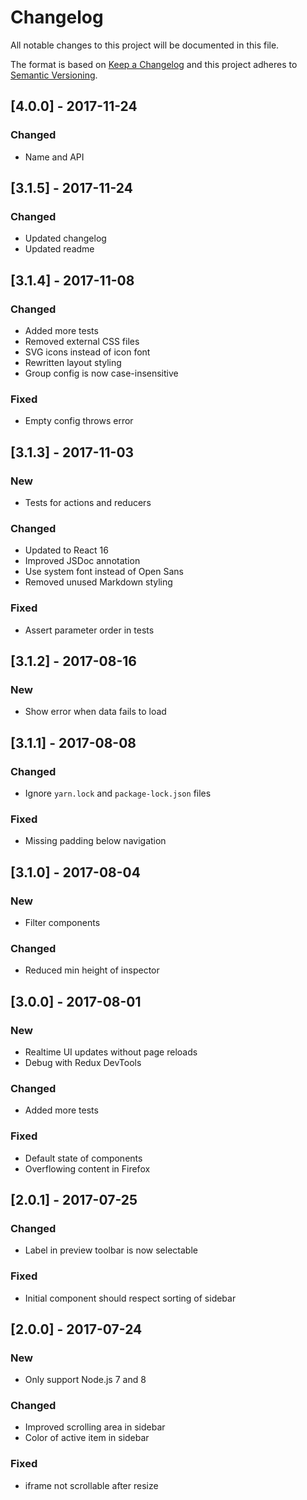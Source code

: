 # Changelog

All notable changes to this project will be documented in this file.

The format is based on [Keep a Changelog](http://keepachangelog.com/en/1.0.0/) and this project adheres to [Semantic Versioning](http://semver.org/spec/v2.0.0.html).

## [4.0.0] - 2017-11-24

### Changed

- Name and API

## [3.1.5] - 2017-11-24

### Changed

- Updated changelog
- Updated readme

## [3.1.4] - 2017-11-08

### Changed

- Added more tests
- Removed external CSS files
- SVG icons instead of icon font
- Rewritten layout styling
- Group config is now case-insensitive

### Fixed

- Empty config throws error

## [3.1.3] - 2017-11-03

### New

- Tests for actions and reducers

### Changed

- Updated to React 16
- Improved JSDoc annotation
- Use system font instead of Open Sans
- Removed unused Markdown styling

### Fixed

- Assert parameter order in tests

## [3.1.2] - 2017-08-16

### New

- Show error when data fails to load

## [3.1.1] - 2017-08-08

### Changed

- Ignore `yarn.lock` and `package-lock.json` files

### Fixed

- Missing padding below navigation

## [3.1.0] - 2017-08-04

### New

- Filter components

### Changed

- Reduced min height of inspector

## [3.0.0] - 2017-08-01

### New

- Realtime UI updates without page reloads
- Debug with Redux DevTools

### Changed

- Added more tests

### Fixed

- Default state of components
- Overflowing content in Firefox

## [2.0.1] - 2017-07-25

### Changed

- Label in preview toolbar is now selectable

### Fixed

- Initial component should respect sorting of sidebar

## [2.0.0] - 2017-07-24

### New

- Only support Node.js 7 and 8

### Changed

- Improved scrolling area in sidebar
- Color of active item in sidebar

### Fixed

- iframe not scrollable after resize